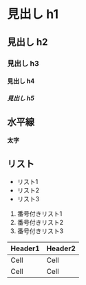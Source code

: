 # 見出し h1
## 見出し h2
### 見出し h3
#### 見出し h4
##### 見出し h5

水平線
---

**太字**

## リスト
- リスト1
- リスト2
- リスト3

1. 番号付きリスト1
2. 番号付きリスト2
3. 番号付きリスト3

Header1 | Header2
------- | -------
Cell    | Cell   
Cell    | Cell   